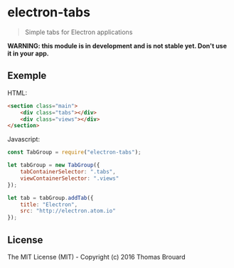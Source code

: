 # electron-tabs

> Simple tabs for Electron applications

**WARNING: this module is in development and is not stable yet. Don't use it in your app.**

## Exemple

HTML:

```html
<section class="main">
	<div class="tabs"></div>
	<div class="views"></div>
</section>
```

Javascript:

```javascript
const TabGroup = require("electron-tabs");

let tabGroup = new TabGroup({
    tabContainerSelector: ".tabs",
    viewContainerSelector: ".views"
});

let tab = tabGroup.addTab({
    title: "Electron",
    src: "http://electron.atom.io"
});
```

## License

The MIT License (MIT) - Copyright (c) 2016 Thomas Brouard